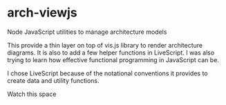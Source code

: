 # arch-viewjs
Node JavaScript utilities to manage architecture models

This provide a thin layer on top of vis.js library to render architecture diagrams. It is also to add a few helper functions in LiveScript. I was also trying to learn how effective functional programming in JavaScript can be.

I chose LiveScript because of the notational conventions it provides to create data and utility functions.

Watch this space
